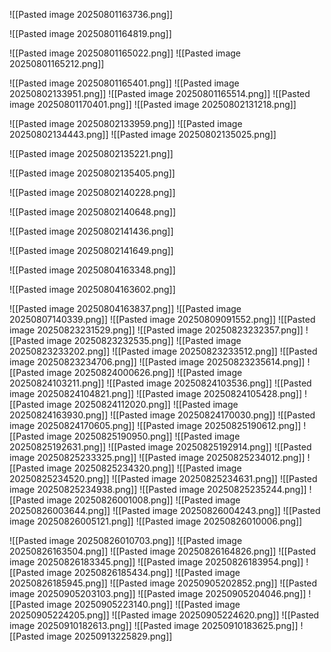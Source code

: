![[Pasted image 20250801163736.png]]

![[Pasted image 20250801164819.png]]

![[Pasted image 20250801165022.png]]
![[Pasted image 20250801165212.png]]

![[Pasted image 20250801165401.png]]
![[Pasted image 20250802133951.png]]
![[Pasted image 20250801165514.png]]
![[Pasted image 20250801170401.png]]
![[Pasted image 20250802131218.png]]

![[Pasted image 20250802133959.png]]
![[Pasted image 20250802134443.png]]
![[Pasted image 20250802135025.png]]

![[Pasted image 20250802135221.png]]

![[Pasted image 20250802135405.png]]

![[Pasted image 20250802140228.png]]

![[Pasted image 20250802140648.png]]

![[Pasted image 20250802141436.png]]

![[Pasted image 20250802141649.png]]

![[Pasted image 20250804163348.png]]

![[Pasted image 20250804163602.png]]

![[Pasted image 20250804163837.png]]
![[Pasted image 20250807140339.png]]
![[Pasted image 20250809091552.png]]
![[Pasted image 20250823231529.png]]
![[Pasted image 20250823232357.png]]
![[Pasted image 20250823232535.png]]
![[Pasted image 20250823233202.png]]
![[Pasted image 20250823233512.png]]
![[Pasted image 20250823234706.png]]
![[Pasted image 20250823235614.png]]
![[Pasted image 20250824000626.png]]
![[Pasted image 20250824103211.png]]
![[Pasted image 20250824103536.png]]
![[Pasted image 20250824104821.png]]
![[Pasted image 20250824105428.png]]
![[Pasted image 20250824112020.png]]
![[Pasted image 20250824163930.png]]
![[Pasted image 20250824170030.png]]
![[Pasted image 20250824170605.png]]
![[Pasted image 20250825190612.png]]
![[Pasted image 20250825190950.png]]
![[Pasted image 20250825192631.png]]
![[Pasted image 20250825192914.png]]
![[Pasted image 20250825233325.png]]
![[Pasted image 20250825234012.png]]
![[Pasted image 20250825234320.png]]
![[Pasted image 20250825234520.png]]
![[Pasted image 20250825234631.png]]
![[Pasted image 20250825234938.png]]
![[Pasted image 20250825235244.png]]
![[Pasted image 20250826001008.png]]
![[Pasted image 20250826003644.png]]
![[Pasted image 20250826004243.png]]
![[Pasted image 20250826005121.png]]
![[Pasted image 20250826010006.png]]

![[Pasted image 20250826010703.png]]
![[Pasted image 20250826163504.png]]
![[Pasted image 20250826164826.png]]
![[Pasted image 20250826183345.png]]
![[Pasted image 20250826183954.png]]
![[Pasted image 20250826185434.png]]
![[Pasted image 20250826185945.png]]
![[Pasted image 20250905202852.png]]
![[Pasted image 20250905203103.png]]
![[Pasted image 20250905204046.png]]
![[Pasted image 20250905223140.png]]
![[Pasted image 20250905224205.png]]
![[Pasted image 20250905224620.png]]
![[Pasted image 20250910182613.png]]
![[Pasted image 20250910183625.png]]
![[Pasted image 20250913225829.png]]
